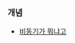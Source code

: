 
### 개념

- [비동기가 뭐냐고](https://velog.io/@pexe99/JavaScript-%EC%BB%A4%ED%94%BC%EC%99%80-%ED%95%A8%EA%BB%98%ED%95%98%EB%8A%94-%EB%8F%99%EA%B8%B0%EC%99%80-%EB%B9%84%EB%8F%99%EA%B8%B0)

